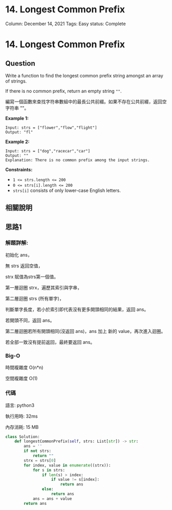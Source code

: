 # 14. Longest Common Prefix

Column: December 14, 2021
Tags: Easy
status: Complete

# 14. Longest Common Prefix

## Question

Write a function to find the longest common prefix string amongst an array of strings.

If there is no common prefix, return an empty string `""`.

編寫一個函數來查找字符串數組中的最長公共前綴。如果不存在公共前綴，返回空字符串 ""。

**Example 1:**

```
Input: strs = ["flower","flow","flight"]
Output: "fl"
```

**Example 2:**

```
Input: strs = ["dog","racecar","car"]
Output: ""
Explanation: There is no common prefix among the input strings.
```

**Constraints:**

- `1 <= strs.length <= 200`
- `0 <= strs[i].length <= 200`
- `strs[i]` consists of only lower-case English letters.

## 相關說明

## 思路1

### 解題詳解:

初始化 ans，

無 strs 返回空值，

strx 賦值為strs第一個值。

第一層迴圈 strx，遍歷其索引與字串，

第二層迴圈 strs (所有單字)，

判斷單字長度，若小於索引即代表沒有更多開頭相同的結果，返回 ans。

若開頭不同，返回 ans。

第二層迴圈若所有開頭相同(沒返回 ans)，ans 加上 新的 value，再次進入迴圈。

若全部一致沒有提前返回，最終要返回 ans。

### Big-O

時間複雜度 O(n*n)

空間複雜度 O(1)

### 代碼

語言: python3

執行用時: 32ms 

內存消耗: 15 MB

```python
class Solution:
    def longestCommonPrefix(self, strs: List[str]) -> str:
        ans = ''
        if not strs:
            return ""
        strx = strs[0]
        for index, value in enumerate((strx)):
            for s in strs:
                if len(s) > index:
                    if value != s[index]:
                        return ans
                else:
                    return ans
            ans = ans + value
        return ans
```
